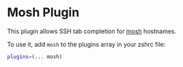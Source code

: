 # Mosh Plugin

This plugin allows SSH tab completion for [mosh](https://mosh.org/) hostnames.

To use it, add `mosh` to the plugins array in your zshrc file:

```sh
plugins=(... mosh)
```
